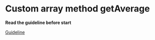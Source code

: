 # Custom array method getAverage

**Read the guideline before start**

[Guideline](https://github.com/mate-academy/js_task-guideline/blob/master/README.md)
